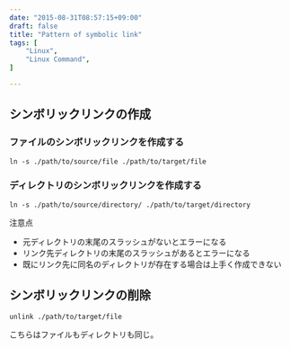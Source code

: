 ```yaml
---
date: "2015-08-31T08:57:15+09:00"
draft: false
title: "Pattern of symbolic link"
tags: [
    "Linux",
    "Linux Command",
]

---
```


## シンボリックリンクの作成

### ファイルのシンボリックリンクを作成する
```
ln -s ./path/to/source/file ./path/to/target/file
```

### ディレクトリのシンボリックリンクを作成する
```
ln -s ./path/to/source/directory/ ./path/to/target/directory
```

注意点

- 元ディレクトリの末尾のスラッシュがないとエラーになる
- リンク先ディレクトリの末尾のスラッシュがあるとエラーになる
- 既にリンク先に同名のディレクトリが存在する場合は上手く作成できない


## シンボリックリンクの削除

```
unlink ./path/to/target/file
```

こちらはファイルもディレクトリも同じ。